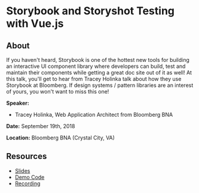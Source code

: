 # Storybook and Storyshot Testing with Vue.js

## About

If you haven't heard, Storybook is one of the hottest new tools for building an interactive UI component library where developers can build, test and maintain their components while getting a great doc site out of it as well! At this talk, you'll get to hear from Tracey Holinka talk about how they use Storybook at Bloomberg. If design systems / pattern libraries are an interest of yours, you won't want to miss this one!

**Speaker:**

*   Tracey Holinka, Web Application Architect from Bloomberg BNA

**Date:** September 19th, 2018

**Location:** Bloomberg BNA (Crystal City, VA)

## Resources

*   [Slides](https://github.com/VueDC/storybook-and-storyshot-testing-with-vuejs/blob/master/slides.pdf)
*   [Demo Code](https://github.com/TraceyHolinka/storybook-and-storyshot-testing-with-vuejs)
*   [Recording](https://youtu.be/DJUbEwpIjjc)

